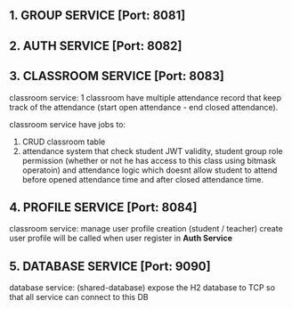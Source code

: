 ## 1. GROUP SERVICE [Port: 8081]

## 2. AUTH SERVICE [Port: 8082]

## 3. CLASSROOM SERVICE [Port: 8083]
classroom service:
1 classroom have multiple attendance record that keep track of the attendance (start open attendance - end closed attendance). 

classroom service have jobs to:
1. CRUD classroom table
2. attendance system that check student JWT validity, student group role permission (whether or not he has access to this class using bitmask operatoin) 
and attendance logic which doesnt allow student to attend before opened attendance time and after closed attendance time.

## 4. PROFILE SERVICE [Port: 8084]
classroom service:
manage user profile creation (student / teacher)
create user profile will be called when user register in **Auth Service**

## 5. DATABASE SERVICE [Port: 9090]
database service: (shared-database)
expose the H2 database to TCP so that all service can connect to this DB
